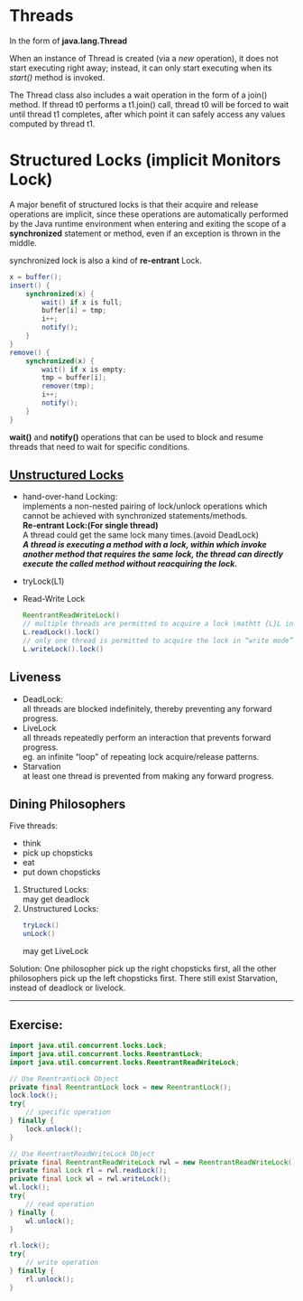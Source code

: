 # Threads

In the form of **java.lang.Thread**

When an instance of Thread is created (via a *new* operation), it does not start executing right away; instead, it can only start executing when its *start()* method is invoked.

The Thread class also includes a wait operation in the form of a join() method. If thread t0 performs a t1.join() call, thread t0 will be forced to wait until thread t1 completes, after which point it can safely access any values computed by thread t1.

# Structured Locks (implicit Monitors Lock)
A major benefit of structured locks is that their acquire and release operations are implicit, since these operations are automatically performed by the Java runtime environment when entering and exiting the scope of a **synchronized** statement or method, even if an exception is thrown in the middle.  

synchronized lock is also a kind of **re-entrant** Lock.
```java
x = buffer();
insert() {
    synchronized(x) {
        wait() if x is full;
        buffer[i] = tmp;
        i++;
        notify();
    }
}
remove() {
    synchronized(x) {
        wait() if x is empty;
        tmp = buffer[i];
        remover(tmp);
        i++;
        notify();
    }
}
```
**wait()** and **notify()** operations that can be used to block and resume threads that need to wait for specific conditions.


## [Unstructured Locks](https://docs.oracle.com/javase/7/docs/api/java/util/concurrent/locks/Lock.html)
- hand-over-hand Locking:  
implements a non-nested pairing of lock/unlock operations which cannot be achieved with synchronized statements/methods.  
**Re-entrant Lock:(For single thread)**  
A thread could get the same lock many times.(avoid DeadLock)  
***A thread is executing a method with a lock, within which invoke another method that requires the same lock, the thread can directly execute the called method without reacquiring the lock.***

-    tryLock(L1)

- Read-Write Lock
    ```java
    ReentrantReadWriteLock()
    // multiple threads are permitted to acquire a lock \mathtt {L}L in “read mode”
    L.readLock().lock()
    // only one thread is permitted to acquire the lock in “write mode”
    L.writeLock().lock()
    ```

## Liveness
- DeadLock:  
  all threads are blocked indefinitely, thereby preventing any forward progress.
- LiveLock  
  all threads repeatedly perform an interaction that prevents forward progress.  
  eg. an infinite “loop” of repeating lock acquire/release patterns.
- Starvation  
  at least one thread is prevented from making any forward progress.

## Dining Philosophers
Five threads:
- think
- pick up chopsticks
- eat
- put down chopsticks

1. Structured Locks:  
   may get deadlock
2. Unstructured Locks:
   ```java
   tryLock()
   unLock()
   ```
   may get LiveLock

Solution: One philosopher pick up the right chopsticks first, all the other philosophers pick up the left chopsticks first. There still exist Starvation, instead of deadlock or livelock.

---
## Exercise:
```java
import java.util.concurrent.locks.Lock;
import java.util.concurrent.locks.ReentrantLock;
import java.util.concurrent.locks.ReentrantReadWriteLock;

// Use ReentrantLock Object
private final ReentrantLock lock = new ReentrantLock();
lock.lock();
try{
    // specific operation
} finally {
    lock.unlock();
}

// Use ReentrantReadWriteLock Object
private final ReentrantReadWriteLock rwl = new ReentrantReadWriteLock();
private final Lock rl = rwl.readLock();
private final Lock wl = rwl.writeLock();
wl.lock();
try{
    // read operation
} finally {
    wl.unlock();
}

rl.lock();
try{
    // write operation
} finally {
    rl.unlock();
}
```